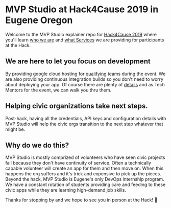 # MVP Studio at Hack4Cause 2019 in Eugene Oregon

Welcome to the MVP Studio explainer repo for [Hack4Cause 2019](https://hackforacause.org/) where you'll learn [who we are](docs/about.md) and [what Services](docs/services.md) we are providing for participants at the Hack.

## We are here to let you focus on development
By providing google cloud hosting for [qualifying](repo-criteria.md) teams during the event.  We are also providing continuous integration builds so you don't need to worry about deploying your app.  Of course there are plenty of [details](how-it-works.md) and as Tech Mentors for the event, we can walk you thru them.

## Helping civic organizations take next steps.
Post-hack, having all the credentials, API keys and configuration details with MVP Studio will help the civic orgs transition to the next step whatever that might be.

## Why do we do this?
MVP Studio is mostly comprized of volunteers who have seen civic projects fail because they don't have continuity of service.  Often a technically capable volunteer will create an app for them and then move on.  When this happens the org suffers and it's trick and expensive to pick up the pieces.  Beyond the hack, MVP Studio is Eugene's only DevOps internship program.  We have a constant rotation of students providing care and feeding to these civic apps while they are learning high-demand job skills.

Thanks for stopping by and we hope to see you in person at the Hack! :tada:

